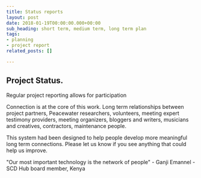 ```yaml
---
title: Status reports
layout: post
date: 2018-01-19T00:00:00.000+00:00
sub_heading: short term, medium term, long term plan
tags:
- planning
- project report
related_posts: []

---
```

## Project Status.

Regular project reporting allows for participation

Connection is at the core of this work.  Long term relationships between project partners, Peacewater researchers, volunteers, meeting expert testimony providers, meeting organizers, bloggers and writers, musicians and creatives, contractors, maintenance people.  

This system had been designed to help people develop more meaningful long term connections.  Please let us know if you see anything that could help us improve.

"Our most important technology is the network of people" - Ganji Emannel - SCD Hub board member, Kenya